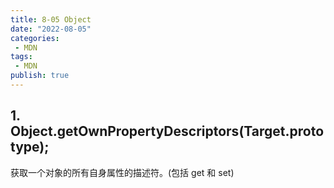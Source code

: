 ```yaml
---
title: 8-05 Object
date: "2022-08-05"
categories:
 - MDN
tags:
 - MDN
publish: true
---
```


## 1. Object.getOwnPropertyDescriptors(Target.prototype);

获取一个对象的所有自身属性的描述符。(包括 get 和 set)